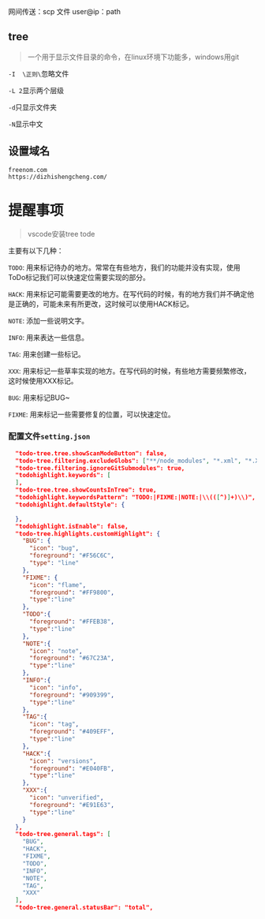 网间传送：scp 文件 user@ip：path



## tree

> 一个用于显示文件目录的命令，在linux环境下功能多，windows用git

`-I  \正则\`忽略文件

`-L 2`显示两个层级

`-d`只显示文件夹

`-N`显示中文



## 设置域名

```
freenom.com
https://dizhishengcheng.com/
```



# 提醒事项

> vscode安装tree tode

主要有以下几种：

`TODO`: 用来标记待办的地方。常常在有些地方，我们的功能并没有实现，使用ToDo标记我们可以快速定位需要实现的部分。

`HACK`: 用来标记可能需要更改的地方。在写代码的时候，有的地方我们并不确定他是正确的，可能未来有所更改，这时候可以使用HACK标记。

`NOTE`: 添加一些说明文字。

`INFO`: 用来表达一些信息。

`TAG`: 用来创建一些标记。

`XXX`: 用来标记一些草率实现的地方。在写代码的时候，有些地方需要频繁修改，这时候使用XXX标记。

`BUG`: 用来标记BUG~

`FIXME`: 用来标记一些需要修复的位置，可以快速定位。

### 配置文件`setting.json`

```json
  "todo-tree.tree.showScanModeButton": false,
  "todo-tree.filtering.excludeGlobs": ["**/node_modules", "*.xml", "*.XML"],
  "todo-tree.filtering.ignoreGitSubmodules": true,
  "todohighlight.keywords": [
  ],
  "todo-tree.tree.showCountsInTree": true,
  "todohighlight.keywordsPattern": "TODO:|FIXME:|NOTE:|\\(([^)]+)\\)",
  "todohighlight.defaultStyle": {

  },
  "todohighlight.isEnable": false,
  "todo-tree.highlights.customHighlight": {
    "BUG": {
      "icon": "bug",
      "foreground": "#F56C6C",
      "type": "line"
    },
    "FIXME": {
      "icon": "flame",
      "foreground": "#FF9800",
      "type":"line"
    },
    "TODO":{
      "foreground": "#FFEB38",
      "type":"line"
    },
    "NOTE":{
      "icon": "note",
      "foreground": "#67C23A",
      "type":"line"
    },
    "INFO":{
      "icon": "info",
      "foreground": "#909399",
      "type":"line"
    },
    "TAG":{
      "icon": "tag",
      "foreground": "#409EFF",
      "type":"line"
    },
    "HACK":{
      "icon": "versions",
      "foreground": "#E040FB",
      "type":"line"
    },
    "XXX":{
      "icon": "unverified",
      "foreground": "#E91E63",
      "type":"line"
    }
  },
  "todo-tree.general.tags": [
    "BUG",
    "HACK",
    "FIXME",
    "TODO",
    "INFO",
    "NOTE",
    "TAG",
    "XXX"
  ],
  "todo-tree.general.statusBar": "total",

```

